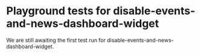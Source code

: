 # Playground tests for disable-events-and-news-dashboard-widget
We are still awaiting the first test run for disable-events-and-news-dashboard-widget.
